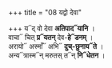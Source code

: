 +++
title = "08 यद्वो देवा"

+++
य᳓द् वो देवा **अतिपाद᳓यानि** ।  
वाचा᳓ चित् **प्र᳓यतन्** देव-**हे᳓डनम्** ।  
अरायो᳓ अस्माँ᳓ अभि᳓ **दुच्-छुनाय᳓ते** ।  
अन्य᳓त्रास्म᳓न् मरुतस् त᳓न् **नि᳓धेतन** ।